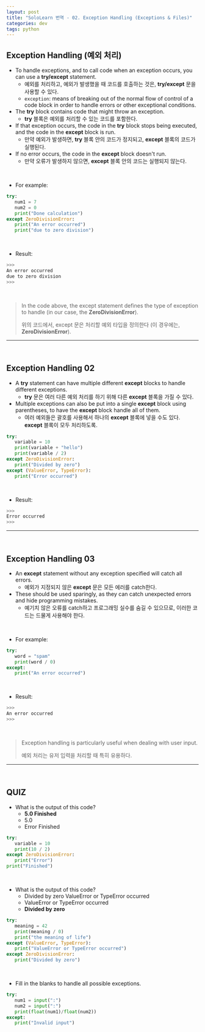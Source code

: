 ```yaml
---
layout: post
title: "SoloLearn 번역 - 02. Exception Handling (Exceptions & Files)"
categories: dev
tags: python
---
```


## Exception Handling (예외 처리)

- To handle exceptions, and to call code when an exception occurs, you can use a **try/except** statement.
  - 예외를 처리하고, 예외가 발생했을 때 코드를 호출하는 것은, **try/except** 문을 사용할 수 있다.
  - `exception`: means of breaking out of the normal flow of control of a code block in order to handle errors or other exceptional conditions.
- The **try** block contains code that might throw an exception.
  - **try** 블록은 예외를 처리할 수 있는 코드를 포함한다.
- If that exception occurs, the code in the **try** block stops being executed, and the code in the **except** block is run.
  - 만약 예외가 발생하면, **try** 블록 안의 코드가 정지되고, **except** 블록의 코드가 실행된다.
- If no error occurs, the code in the **except** block doesn't run.
  - 만약 오류가 발생하지 않으면, **except** 블록 안의 코드는 실행되지 않는다.

<br>

- For example:

```python
try:
   num1 = 7
   num2 = 0
   print("Done calculation")
except ZeroDivisionError:
   print("An error occurred")
   print("due to zero division")
```

<br>

- Result:

```python
>>>
An error occurred
due to zero division
>>>
```

<br>

> In the code above, the except statement defines the type of exception to handle (in our case, the **ZeroDivisionError**).
>
> 위의 코드에서, except 문은 처리할 예외 타입을 정의한다 (이 경우에는, **ZeroDivisionError**).

------

<br>

## Exception Handling 02

- A **try** statement can have multiple different **except** blocks to handle different exceptions.
  - **try** 문은 여러 다른 예외 처리를 하기 위해 다른 **except** 블록을 가질 수 있다.
- Multiple exceptions can also be put into a single **except** block using parentheses, to have the **except** block handle all of them.
  - 여러 예외들은 괄호를 사용해서 하나의 **except** 블록에 넣을 수도 있다. **except** 블록이 모두 처리하도록.

```python
try:
   variable = 10
   print(variable + "hello")
   print(variable / 2)
except ZeroDivisionError:
   print("Divided by zero")
except (ValueError, TypeError):
   print("Error occurred")
```

<br>

- Result:

```python
>>>
Error occurred
>>>
```

------

<br>

## Exception Handling 03

- An **except** statement without any exception specified will catch all errors.
  - 예외가 지정되지 않은  **except** 문은 모든 에러를 catch한다.
- These should be used sparingly, as they can catch unexpected errors and hide programming mistakes.
  - 예기치 않은 오류를 catch하고 프로그래밍 실수를 숨길 수 있으므로, 이러한 코드는 드물게 사용해야 한다.

<br>

- For example:

```python
try:
   word = "spam"
   print(word / 0)
except:
   print("An error occurred")
```

<br>

- Result:

```python
>>>
An error occurred
>>>
```

<br>

> Exception handling is particularly useful when dealing with user input.
>
> 예외 처리는 유저 입력을 처리할 때 특히 유용하다.

------

<br>

## QUIZ

- What is the output of this code?
  - **5.0 Finished**
  - 5.0
  - Error Finished

```python
try:
   variable = 10
   print(10 / 2)
except ZeroDivisionError:
   print("Error")
print("Finished")
```

<br>

- What is the output of this code?
  - Divided by zero ValueError or TypeError occurred
  - ValueError or TypeError occurred
  - **Divided by zero**

```python
try:
   meaning = 42
   print(meaning / 0)
   print("the meaning of life")
except (ValueError, TypeError):
   print("ValueError or TypeError occurred")
except ZeroDivisionError:
   print("Divided by zero")
```

<br>

- Fill in the blanks to handle all possible exceptions.

```python
try:
   num1 = input(":")
   num2 = input(":")
   print(float(num1)/float(num2))
except:
   print("Invalid input")
```

<br>